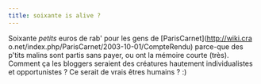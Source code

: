```yaml
---
title: soixante is alive ?
---
```


Soixante _petits_ euros de rab' pour les gens de [ParisCarnet](http://wiki.cra
o.net/index.php/ParisCarnet/2003-10-01/CompteRendu) parce-que des p'tits
malins sont partis sans payer, ou ont la mémoire courte (très). Comment ça les
bloggers seraient des créatures hautement individualistes et opportunistes ?
Ce serait de vrais êtres humains ? :)

